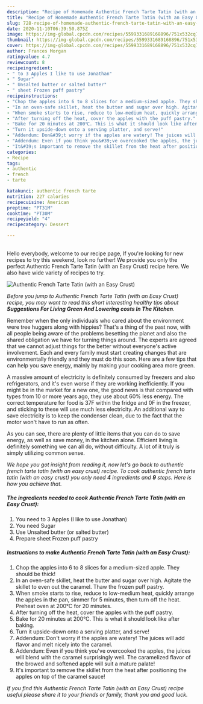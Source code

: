 ```yaml
---
description: "Recipe of Homemade Authentic French Tarte Tatin (with an Easy Crust)"
title: "Recipe of Homemade Authentic French Tarte Tatin (with an Easy Crust)"
slug: 728-recipe-of-homemade-authentic-french-tarte-tatin-with-an-easy-crust
date: 2020-11-10T06:39:50.875Z
image: https://img-global.cpcdn.com/recipes/5599331689168896/751x532cq70/authentic-french-tarte-tatin-with-an-easy-crust-recipe-main-photo.jpg
thumbnail: https://img-global.cpcdn.com/recipes/5599331689168896/751x532cq70/authentic-french-tarte-tatin-with-an-easy-crust-recipe-main-photo.jpg
cover: https://img-global.cpcdn.com/recipes/5599331689168896/751x532cq70/authentic-french-tarte-tatin-with-an-easy-crust-recipe-main-photo.jpg
author: Frances Morgan
ratingvalue: 4.7
reviewcount: 8
recipeingredient:
- " to 3 Apples I like to use Jonathan"
- " Sugar"
- " Unsalted butter or salted butter"
- " sheet Frozen puff pastry"
recipeinstructions:
- "Chop the apples into 6 to 8 slices for a medium-sized apple. They should be thick!"
- "In an oven-safe skillet, heat the butter and sugar over high. Agitate the skillet to even out the caramel. Thaw the frozen puff pastry."
- "When smoke starts to rise, reduce to low-medium heat, quickly arrange the apples in the pan, simmer for 5 minutes, then turn off the heat. Preheat oven at 200℃ for 20 minutes."
- "After turning off the heat, cover the apples with the puff pastry."
- "Bake for 20 minutes at 200℃. This is what it should look like after baking."
- "Turn it upside-down onto a serving platter, and serve!"
- "Addendum: Don&#39;t worry if the apples are watery! The juices will add flavor and melt nicely into the caramel."
- "Addendum: Even if you think you&#39;ve overcooked the apples, the juices will blend with the caramel surprisingly well. The caramelized flavor of the browed and softened apple will suit a mature palate!"
- "It&#39;s important to remove the skillet from the heat after positioning the apples on top of the caramel sauce!"
categories:
- Recipe
tags:
- authentic
- french
- tarte

katakunci: authentic french tarte 
nutrition: 227 calories
recipecuisine: American
preptime: "PT31M"
cooktime: "PT30M"
recipeyield: "4"
recipecategory: Dessert

---
```

<br>
Hello everybody, welcome to our recipe page, If you're looking for new recipes to try this weekend, look no further! We provide you only the perfect Authentic French Tarte Tatin (with an Easy Crust) recipe here. We also have wide variety of recipes to try.
<br>


![Authentic French Tarte Tatin (with an Easy Crust)](https://img-global.cpcdn.com/recipes/5599331689168896/751x532cq70/authentic-french-tarte-tatin-with-an-easy-crust-recipe-main-photo.jpg)

<i>Before you jump to Authentic French Tarte Tatin (with an Easy Crust) recipe, you may want to read this short interesting healthy tips about 
<strong>Suggestions For Living Green And Lowering costs In The Kitchen</strong>.</i>
</br>

Remember when the only individuals who cared about the environment were tree huggers along with hippies? That's a thing of the past now, with all people being aware of the problems besetting the planet and also the shared obligation we have for turning things around. The experts are agreed that we cannot adjust things for the better without everyone's active involvement. Each and every family must start creating changes that are environmentally friendly and they must do this soon. Here are a few tips that can help you save energy, mainly by making your cooking area more green.

A massive amount of electricity is definitely consumed by freezers and also refrigerators, and it's even worse if they are working inefficiently. If you might be in the market for a new one, the good news is that compared with types from 10 or more years ago, they use about 60% less energy. The correct temperature for food is 37F within the fridge and 0F in the freezer, and sticking to these will use much less electricity. An additional way to save electricity is to keep the condenser clean, due to the fact that the motor won't have to run as often.

As you can see, there are plenty of little items that you can do to save energy, as well as save money, in the kitchen alone. Efficient living is definitely something we can all do, without difficulty. A lot of it truly is simply utilizing common sense.


<i>We hope you got insight from reading it, now let's go back to authentic french tarte tatin (with an easy crust) recipe. To cook authentic french tarte tatin (with an easy crust) you only need <strong>4</strong> ingredients and <strong>9</strong> steps. Here is how you achieve that.
</i>

##### The ingredients needed to cook Authentic French Tarte Tatin (with an Easy Crust):

1. You need  to 3 Apples (I like to use Jonathan)
1. You need  Sugar
1. Use  Unsalted butter (or salted butter)
1. Prepare  sheet Frozen puff pastry


##### Instructions to make Authentic French Tarte Tatin (with an Easy Crust):

1. Chop the apples into 6 to 8 slices for a medium-sized apple. They should be thick!
1. In an oven-safe skillet, heat the butter and sugar over high. Agitate the skillet to even out the caramel. Thaw the frozen puff pastry.
1. When smoke starts to rise, reduce to low-medium heat, quickly arrange the apples in the pan, simmer for 5 minutes, then turn off the heat. Preheat oven at 200℃ for 20 minutes.
1. After turning off the heat, cover the apples with the puff pastry.
1. Bake for 20 minutes at 200℃. This is what it should look like after baking.
1. Turn it upside-down onto a serving platter, and serve!
1. Addendum: Don&#39;t worry if the apples are watery! The juices will add flavor and melt nicely into the caramel.
1. Addendum: Even if you think you&#39;ve overcooked the apples, the juices will blend with the caramel surprisingly well. The caramelized flavor of the browed and softened apple will suit a mature palate!
1. It&#39;s important to remove the skillet from the heat after positioning the apples on top of the caramel sauce!


<i>If you find this Authentic French Tarte Tatin (with an Easy Crust) recipe useful please share it to your friends or family, thank you and good luck.</i>
